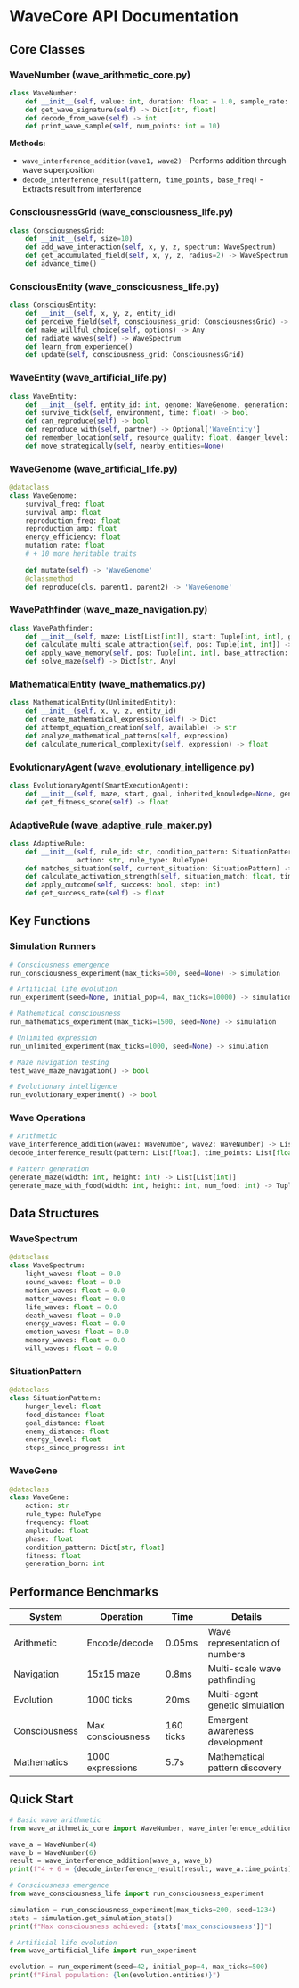 # WaveCore API Documentation

## Core Classes

### WaveNumber (wave_arithmetic_core.py)

```python
class WaveNumber:
    def __init__(self, value: int, duration: float = 1.0, sample_rate: int = 100)
    def get_wave_signature(self) -> Dict[str, float]
    def decode_from_wave(self) -> int
    def print_wave_sample(self, num_points: int = 10)
```

**Methods:**
- `wave_interference_addition(wave1, wave2)` - Performs addition through wave superposition
- `decode_interference_result(pattern, time_points, base_freq)` - Extracts result from interference

### ConsciousnessGrid (wave_consciousness_life.py)

```python
class ConsciousnessGrid:
    def __init__(self, size=10)
    def add_wave_interaction(self, x, y, z, spectrum: WaveSpectrum)
    def get_accumulated_field(self, x, y, z, radius=2) -> WaveSpectrum
    def advance_time()
```

### ConsciousEntity (wave_consciousness_life.py)

```python
class ConsciousEntity:
    def __init__(self, x, y, z, entity_id)
    def perceive_field(self, consciousness_grid: ConsciousnessGrid) -> Dict
    def make_willful_choice(self, options) -> Any
    def radiate_waves(self) -> WaveSpectrum
    def learn_from_experience()
    def update(self, consciousness_grid: ConsciousnessGrid)
```

### WaveEntity (wave_artificial_life.py)

```python
class WaveEntity:
    def __init__(self, entity_id: int, genome: WaveGenome, generation: int = 0)
    def survive_tick(self, environment, time: float) -> bool
    def can_reproduce(self) -> bool
    def reproduce_with(self, partner) -> Optional['WaveEntity']
    def remember_location(self, resource_quality: float, danger_level: float)
    def move_strategically(self, nearby_entities=None)
```

### WaveGenome (wave_artificial_life.py)

```python
@dataclass
class WaveGenome:
    survival_freq: float
    survival_amp: float
    reproduction_freq: float
    reproduction_amp: float
    energy_efficiency: float
    mutation_rate: float
    # + 10 more heritable traits
    
    def mutate(self) -> 'WaveGenome'
    @classmethod
    def reproduce(cls, parent1, parent2) -> 'WaveGenome'
```

### WavePathfinder (wave_maze_navigation.py)

```python
class WavePathfinder:
    def __init__(self, maze: List[List[int]], start: Tuple[int, int], goal: Tuple[int, int])
    def calculate_multi_scale_attraction(self, pos: Tuple[int, int]) -> float
    def apply_wave_memory(self, pos: Tuple[int, int], base_attraction: float) -> float
    def solve_maze(self) -> Dict[str, Any]
```

### MathematicalEntity (wave_mathematics.py)

```python
class MathematicalEntity(UnlimitedEntity):
    def __init__(self, x, y, z, entity_id)
    def create_mathematical_expression(self) -> Dict
    def attempt_equation_creation(self, available) -> str
    def analyze_mathematical_patterns(self, expression)
    def calculate_numerical_complexity(self, expression) -> float
```

### EvolutionaryAgent (wave_evolutionary_intelligence.py)

```python
class EvolutionaryAgent(SmartExecutionAgent):
    def __init__(self, maze, start, goal, inherited_knowledge=None, generation=0)
    def get_fitness_score(self) -> float
```

### AdaptiveRule (wave_adaptive_rule_maker.py)

```python
class AdaptiveRule:
    def __init__(self, rule_id: str, condition_pattern: SituationPattern, 
                 action: str, rule_type: RuleType)
    def matches_situation(self, current_situation: SituationPattern) -> float
    def calculate_activation_strength(self, situation_match: float, time_step: float) -> float
    def apply_outcome(self, success: bool, step: int)
    def get_success_rate(self) -> float
```

## Key Functions

### Simulation Runners

```python
# Consciousness emergence
run_consciousness_experiment(max_ticks=500, seed=None) -> simulation

# Artificial life evolution  
run_experiment(seed=None, initial_pop=4, max_ticks=10000) -> simulation

# Mathematical consciousness
run_mathematics_experiment(max_ticks=1500, seed=None) -> simulation

# Unlimited expression
run_unlimited_experiment(max_ticks=1000, seed=None) -> simulation

# Maze navigation testing
test_wave_maze_navigation() -> bool

# Evolutionary intelligence
run_evolutionary_experiment() -> bool
```

### Wave Operations

```python
# Arithmetic
wave_interference_addition(wave1: WaveNumber, wave2: WaveNumber) -> List[float]
decode_interference_result(pattern: List[float], time_points: List[float]) -> int

# Pattern generation
generate_maze(width: int, height: int) -> List[List[int]]
generate_maze_with_food(width: int, height: int, num_food: int) -> Tuple[List[List[int]], List[Tuple[int, int]]]
```

## Data Structures

### WaveSpectrum
```python
@dataclass
class WaveSpectrum:
    light_waves: float = 0.0
    sound_waves: float = 0.0
    motion_waves: float = 0.0
    matter_waves: float = 0.0
    life_waves: float = 0.0
    death_waves: float = 0.0
    energy_waves: float = 0.0
    emotion_waves: float = 0.0
    memory_waves: float = 0.0
    will_waves: float = 0.0
```

### SituationPattern
```python
@dataclass  
class SituationPattern:
    hunger_level: float
    food_distance: float
    goal_distance: float
    enemy_distance: float
    energy_level: float
    steps_since_progress: int
```

### WaveGene
```python
@dataclass
class WaveGene:
    action: str
    rule_type: RuleType
    frequency: float
    amplitude: float
    phase: float
    condition_pattern: Dict[str, float]
    fitness: float
    generation_born: int
```

## Performance Benchmarks

| System | Operation | Time | Details |
|--------|-----------|------|---------|
| Arithmetic | Encode/decode | 0.05ms | Wave representation of numbers |
| Navigation | 15x15 maze | 0.8ms | Multi-scale wave pathfinding |
| Evolution | 1000 ticks | 20ms | Multi-agent genetic simulation |
| Consciousness | Max consciousness | 160 ticks | Emergent awareness development |
| Mathematics | 1000 expressions | 5.7s | Mathematical pattern discovery |

## Quick Start

```python
# Basic wave arithmetic
from wave_arithmetic_core import WaveNumber, wave_interference_addition

wave_a = WaveNumber(4)
wave_b = WaveNumber(6) 
result = wave_interference_addition(wave_a, wave_b)
print(f"4 + 6 = {decode_interference_result(result, wave_a.time_points)}")

# Consciousness emergence
from wave_consciousness_life import run_consciousness_experiment

simulation = run_consciousness_experiment(max_ticks=200, seed=1234)
stats = simulation.get_simulation_stats()
print(f"Max consciousness achieved: {stats['max_consciousness']}")

# Artificial life evolution
from wave_artificial_life import run_experiment

evolution = run_experiment(seed=42, initial_pop=4, max_ticks=500)
print(f"Final population: {len(evolution.entities)}")
```